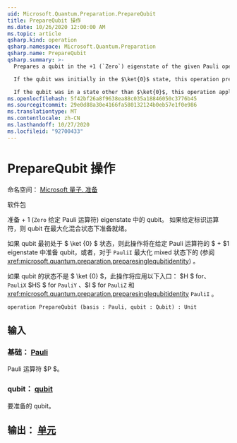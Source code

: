 ```yaml
---
uid: Microsoft.Quantum.Preparation.PrepareQubit
title: PrepareQubit 操作
ms.date: 10/26/2020 12:00:00 AM
ms.topic: article
qsharp.kind: operation
qsharp.namespace: Microsoft.Quantum.Preparation
qsharp.name: PrepareQubit
qsharp.summary: >-
  Prepares a qubit in the +1 (`Zero`) eigenstate of the given Pauli operator. If the identity operator is given, then the qubit is prepared in the maximally mixed state.

  If the qubit was initially in the $\ket{0}$ state, this operation prepares the qubit in the $+1$ eigenstate of a given Pauli operator, or, for `PauliI`, in the maximally mixed state instead (see <xref:microsoft.quantum.preparation.preparesinglequbitidentity>).

  If the qubit was in a state other than $\ket{0}$, this operation applies the following gates: $H$ for `PauliX`, $HS$ for `PauliY`, $I$ for `PauliZ` and <xref:microsoft.quantum.preparation.preparesinglequbitidentity> for `PauliI`.
ms.openlocfilehash: 5f42bf26a8f9638ea88c035a18846050c3776b45
ms.sourcegitcommit: 29e0d88a30e4166fa580132124b0eb57e1f0e986
ms.translationtype: MT
ms.contentlocale: zh-CN
ms.lasthandoff: 10/27/2020
ms.locfileid: "92700433"
---
```

# <a name="preparequbit-operation"></a>PrepareQubit 操作

命名空间： [Microsoft 量子. 准备](xref:Microsoft.Quantum.Preparation)

软件包 [](https://nuget.org/packages/)


准备 + 1 (`Zero` 给定 Pauli 运算符) eigenstate 中的 qubit。
如果给定标识运算符，则 qubit 在最大化混合状态下准备就绪。

如果 qubit 最初处于 $ \ket {0} $ 状态，则此操作将在给定 Pauli 运算符的 $ + $1 eigenstate 中准备 qubit，或者，对于 `PauliI` 最大化 mixed 状态下的 (参阅 <xref:microsoft.quantum.preparation.preparesinglequbitidentity>) 。

如果 qubit 的状态不是 $ \ket {0} $，此操作将应用以下入口： $H $ for、 `PauliX` $HS $ for `PauliY` 、$I $ for `PauliZ` 和 <xref:microsoft.quantum.preparation.preparesinglequbitidentity> `PauliI` 。

```qsharp
operation PrepareQubit (basis : Pauli, qubit : Qubit) : Unit
```


## <a name="input"></a>输入

### <a name="basis--pauli"></a>基础： [Pauli](xref:microsoft.quantum.lang-ref.pauli)

Pauli 运算符 $P $。


### <a name="qubit--qubit"></a>qubit： [qubit](xref:microsoft.quantum.lang-ref.qubit)

要准备的 qubit。



## <a name="output--unit"></a>输出： [单元](xref:microsoft.quantum.lang-ref.unit)

